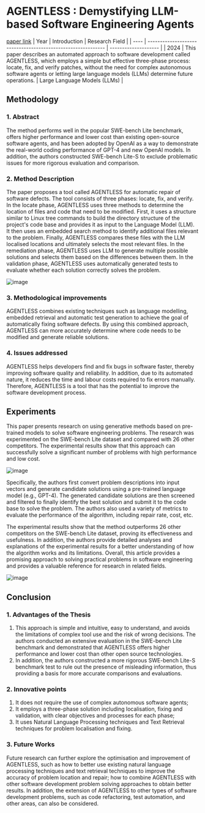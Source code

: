# AGENTLESS : Demystifying LLM-based Software Engineering Agents
[paper link](https://arxiv.org/pdf/2407.01489) 
| Year | Introduction                                                         | Research Field                 |
| ---- | ------------------------------------------------------------ | -------------------- |
| 2024 | This paper describes an automated approach to software development called AGENTLESS, which employs a simple but effective three-phase process: locate, fix, and verify patches, without the need for complex autonomous software agents or letting large language models (LLMs) determine future operations.          | Large Language Models (LLMs)         |

## Methodology

### 1. Abstract
The method performs well in the popular SWE-bench Lite benchmark, offers higher performance and lower cost than existing open-source software agents, and has been adopted by OpenAI as a way to demonstrate the real-world coding performance of GPT-4 and new OpenAI models. In addition, the authors constructed SWE-bench Lite-S to exclude problematic issues for more rigorous evaluation and comparison.

### 2. Method Description 
The paper proposes a tool called AGENTLESS for automatic repair of software defects. The tool consists of three phases: locate, fix, and verify. In the locate phase, AGENTLESS uses three methods to determine the location of files and code that need to be modified. First, it uses a structure similar to Linux tree commands to build the directory structure of the project's code base and provides it as input to the Language Model (LLM). It then uses an embedded search method to identify additional files relevant to the problem. Finally, AGENTLESS compares these files with the LLM localised locations and ultimately selects the most relevant files. In the remediation phase, AGENTLESS uses LLM to generate multiple possible solutions and selects them based on the differences between them. In the validation phase, AGENTLESS uses automatically generated tests to evaluate whether each solution correctly solves the problem.

![image](https://github.com/user-attachments/assets/67e7131b-2032-4873-9f5e-de55f6d164e5)

### 3. Methodological improvements
AGENTLESS combines existing techniques such as language modelling, embedded retrieval and automatic test generation to achieve the goal of automatically fixing software defects. By using this combined approach, AGENTLESS can more accurately determine where code needs to be modified and generate reliable solutions.

### 4. Issues addressed 
AGENTLESS helps developers find and fix bugs in software faster, thereby improving software quality and reliability. In addition, due to its automated nature, it reduces the time and labour costs required to fix errors manually. Therefore, AGENTLESS is a tool that has the potential to improve the software development process.

## Experiments
This paper presents research on using generative methods based on pre-trained models to solve software engineering problems. The research was experimented on the SWE-bench Lite dataset and compared with 26 other competitors. The experimental results show that this approach can successfully solve a significant number of problems with high performance and low cost.

![image](https://github.com/user-attachments/assets/8ae4361d-9005-4525-adcc-1c3bc239cb54)

Specifically, the authors first convert problem descriptions into input vectors and generate candidate solutions using a pre-trained language model (e.g., GPT-4). The generated candidate solutions are then screened and filtered to finally identify the best solution and submit it to the code base to solve the problem. The authors also used a variety of metrics to evaluate the performance of the algorithm, including repair rate, cost, etc.

The experimental results show that the method outperforms 26 other competitors on the SWE-bench Lite dataset, proving its effectiveness and usefulness. In addition, the authors provide detailed analyses and explanations of the experimental results for a better understanding of how the algorithm works and its limitations. Overall, this article provides a promising approach to solving practical problems in software engineering and provides a valuable reference for research in related fields.

![image](https://github.com/user-attachments/assets/a2ff7473-b2c9-4e81-8274-372fa9f94e57)

## Conclusion

### 1. Advantages of the Thesis
  1. This approach is simple and intuitive, easy to understand, and avoids the limitations of complex tool use and the risk of wrong decisions. The authors conducted an extensive evaluation in the SWE-bench Lite benchmark and demonstrated that AGENTLESS offers higher performance and lower cost than other open source technologies.
  2. In addition, the authors constructed a more rigorous SWE-bench Lite-S benchmark test to rule out the presence of misleading information, thus providing a basis for more accurate comparisons and evaluations.

### 2. Innovative points
  1. It does not require the use of complex autonomous software agents;
  2. It employs a three-phase solution including localisation, fixing and validation, with clear objectives and processes for each phase;
  3. It uses Natural Language Processing techniques and Text Retrieval techniques for problem localisation and fixing.

### 3. Future Works
Future research can further explore the optimisation and improvement of AGENTLESS, such as how to better use existing natural language processing techniques and text retrieval techniques to improve the accuracy of problem location and repair; how to combine AGENTLESS with other software development problem solving approaches to obtain better results. In addition, the extension of AGENTLESS to other types of software development problems, such as code refactoring, test automation, and other areas, can also be considered. 
